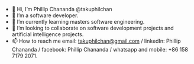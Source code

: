 - 👋 Hi, I’m Phillip Chananda @takuphilchan
- 👀 I’m a software developer.
- 🌱 I’m currently learning masters software engineering.
- 💞️ I’m looking to collaborate on software development projects and artificial intelligence projects.
- 📫 How to reach me email: takuphilchan@gmail.com / linkedIn: Phillip Chananda / facebook: Phillip Chananda / whatsapp and mobile: +86 158 7179 2071.

<!---
takuphilchan/takuphilchan is a ✨ special ✨ repository because its `README.md` (this file) appears on your GitHub profile.
You can click the Preview link to take a look at your changes.
--->
